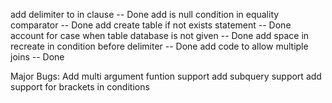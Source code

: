 add delimiter to in clause -- Done
add is null condition in equality comparator -- Done
add create table if not exists statement -- Done
account for case when table database is not given -- Done
add space in recreate in condition before delimiter -- Done
add code to allow multiple joins -- Done

Major Bugs:
Add multi argument funtion support 
add subquery support
add support for brackets in conditions
